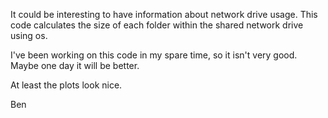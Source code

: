 It could be interesting to have information about network drive usage. This code calculates the size of each folder 
within the shared network drive using os. 

I've been working on this code in my spare time, so it isn't very good. Maybe one day it will be better. 

At least the plots look nice.

Ben 